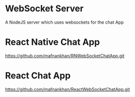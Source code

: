 # WebSocket Server
A NodeJS server which uses websockets for the chat App

# React Native Chat App
https://github.com/mafnankhan/RNWebSocketChatApp.git

# React Chat App
https://github.com/mafnankhan/ReactWebSocketChatApp.git
